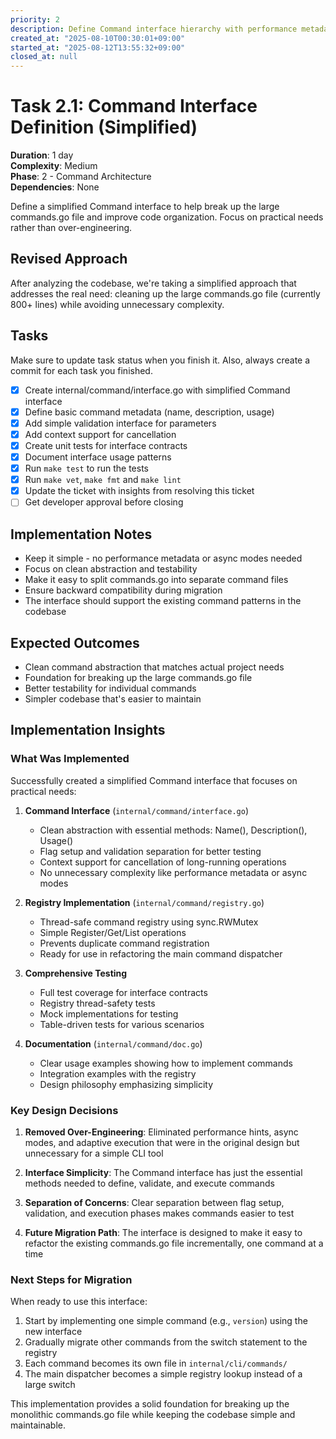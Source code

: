 ```yaml
---
priority: 2
description: Define Command interface hierarchy with performance metadata
created_at: "2025-08-10T00:30:01+09:00"
started_at: "2025-08-12T13:55:32+09:00"
closed_at: null
---
```


# Task 2.1: Command Interface Definition (Simplified)

**Duration**: 1 day  
**Complexity**: Medium  
**Phase**: 2 - Command Architecture  
**Dependencies**: None

Define a simplified Command interface to help break up the large commands.go file and improve code organization. Focus on practical needs rather than over-engineering.

## Revised Approach

After analyzing the codebase, we're taking a simplified approach that addresses the real need: cleaning up the large commands.go file (currently 800+ lines) while avoiding unnecessary complexity.

## Tasks
Make sure to update task status when you finish it. Also, always create a commit for each task you finished.

- [x] Create internal/command/interface.go with simplified Command interface
- [x] Define basic command metadata (name, description, usage)
- [x] Add simple validation interface for parameters
- [x] Add context support for cancellation
- [x] Create unit tests for interface contracts
- [x] Document interface usage patterns
- [x] Run `make test` to run the tests
- [x] Run `make vet`, `make fmt` and `make lint`
- [x] Update the ticket with insights from resolving this ticket
- [ ] Get developer approval before closing

## Implementation Notes

- Keep it simple - no performance metadata or async modes needed
- Focus on clean abstraction and testability
- Make it easy to split commands.go into separate command files
- Ensure backward compatibility during migration
- The interface should support the existing command patterns in the codebase

## Expected Outcomes

- Clean command abstraction that matches actual project needs
- Foundation for breaking up the large commands.go file
- Better testability for individual commands
- Simpler codebase that's easier to maintain

## Implementation Insights

### What Was Implemented

Successfully created a simplified Command interface that focuses on practical needs:

1. **Command Interface** (`internal/command/interface.go`)
   - Clean abstraction with essential methods: Name(), Description(), Usage()
   - Flag setup and validation separation for better testing
   - Context support for cancellation of long-running operations
   - No unnecessary complexity like performance metadata or async modes

2. **Registry Implementation** (`internal/command/registry.go`)
   - Thread-safe command registry using sync.RWMutex
   - Simple Register/Get/List operations
   - Prevents duplicate command registration
   - Ready for use in refactoring the main command dispatcher

3. **Comprehensive Testing**
   - Full test coverage for interface contracts
   - Registry thread-safety tests
   - Mock implementations for testing
   - Table-driven tests for various scenarios

4. **Documentation** (`internal/command/doc.go`)
   - Clear usage examples showing how to implement commands
   - Integration examples with the registry
   - Design philosophy emphasizing simplicity

### Key Design Decisions

1. **Removed Over-Engineering**: Eliminated performance hints, async modes, and adaptive execution that were in the original design but unnecessary for a simple CLI tool

2. **Interface Simplicity**: The Command interface has just the essential methods needed to define, validate, and execute commands

3. **Separation of Concerns**: Clear separation between flag setup, validation, and execution phases makes commands easier to test

4. **Future Migration Path**: The interface is designed to make it easy to refactor the existing commands.go file incrementally, one command at a time

### Next Steps for Migration

When ready to use this interface:

1. Start by implementing one simple command (e.g., `version`) using the new interface
2. Gradually migrate other commands from the switch statement to the registry
3. Each command becomes its own file in `internal/cli/commands/`
4. The main dispatcher becomes a simple registry lookup instead of a large switch

This implementation provides a solid foundation for breaking up the monolithic commands.go file while keeping the codebase simple and maintainable.